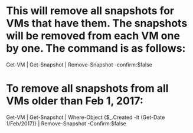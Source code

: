 # This will remove all snapshots for VMs that have them. The snapshots will be removed from each VM one by one. The command is as follows:
Get-VM | Get-Snapshot | Remove-Snapshot -confirm:$false

# To remove all snapshots from all VMs older than Feb 1, 2017:
Get-VM | Get-Snapshot | Where-Object {$_.Created -lt (Get-Date 1/Feb/2017)} | Remove-Snapshot -Confirm:$false
